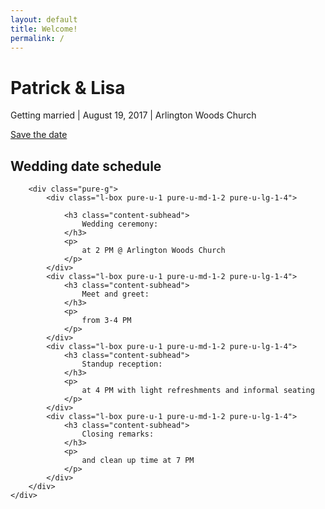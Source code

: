 ```yaml
---
layout: default
title: Welcome!
permalink: /
---
```


<div class="splash-container"></div>
<div class="splash">
    <h1 class="splash-head">Patrick & Lisa</h1>
    <p class="splash-subhead">
        Getting married | August 19, 2017 | Arlington Woods Church
    </p>
    <p id="skiplink">
        <a href="#save_the_date" class="pure-button pure-button-primary">Save the date</a>
    </p>
</div>

<div class="content-wrapper">
    <div id="save_the_date" class="content">
        <h2 class="content-head is-center">Wedding date schedule</h2>

        <div class="pure-g">
            <div class="l-box pure-u-1 pure-u-md-1-2 pure-u-lg-1-4">

                <h3 class="content-subhead">
                    Wedding ceremony:
                </h3>
                <p>
                    at 2 PM @ Arlington Woods Church
                </p>
            </div>
            <div class="l-box pure-u-1 pure-u-md-1-2 pure-u-lg-1-4">
                <h3 class="content-subhead">
                    Meet and greet:
                </h3>
                <p>
                    from 3-4 PM
                </p>
            </div>
            <div class="l-box pure-u-1 pure-u-md-1-2 pure-u-lg-1-4">
                <h3 class="content-subhead">
                    Standup reception:
                </h3>
                <p>
                    at 4 PM with light refreshments and informal seating
                </p>
            </div>
            <div class="l-box pure-u-1 pure-u-md-1-2 pure-u-lg-1-4">
                <h3 class="content-subhead">
                    Closing remarks:
                </h3>
                <p>
                    and clean up time at 7 PM
                </p>
            </div>
        </div>
    </div>
</div>
